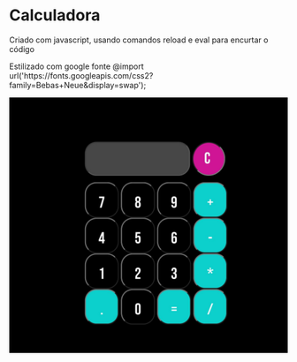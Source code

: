 # Calculadora

<p>Criado com javascript, usando comandos reload e eval para encurtar o código</p>
<p>Estilizado com google fonte @import url('https://fonts.googleapis.com/css2?family=Bebas+Neue&display=swap');</p>

<p align="center">
    <img windth="500" height"500" src="calculadora-img.jpg" />
</p>
